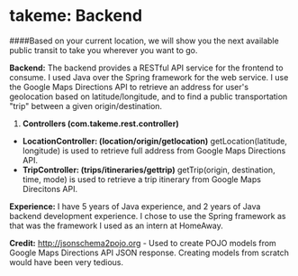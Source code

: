 takeme: Backend
==============
####Based on your current location, we will show you the next available public transit to take you wherever you want to go.

**Backend:** The backend provides a RESTful API service for the frontend to consume. I used Java over the Spring framework for the web service. I use the Google Maps Directions API to retrieve an address for user's geolocation based on latitude/longitude, and to find a public transportation "trip" between a given origin/destination.

1. **Controllers (com.takeme.rest.controller)**
  * **LocationController: (location/origin/getlocation)** getLocation(latitude, longitude) is used to retrieve full address from Google Maps Directions API.
  * **TripController: (trips/itineraries/gettrip)** getTrip(origin, destination, time, mode) is used to retrieve a trip itinerary from Google Maps Direcitons API.

**Experience:** I have 5 years of Java experience, and 2 years of Java backend development experience. I chose to use the Spring framework as that was the framework I used as an intern at HomeAway.

**Credit:** http://jsonschema2pojo.org - Used to create POJO models from Google Maps Directions API JSON response. Creating models from scratch would have been very tedious.